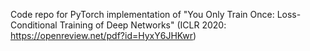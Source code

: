 Code repo for PyTorch implementation of "You Only Train Once: Loss-Conditional Training of Deep Networks" (ICLR 2020: https://openreview.net/pdf?id=HyxY6JHKwr)